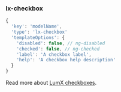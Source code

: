 ### lx-checkbox
```javascript
{
  'key': 'modelName',
  'type': 'lx-checkbox'
  'templateOptions': {
    'disabled': false, // ng-disabled
    'checked': false, // ng-checked
    'label': 'A checkbox label',
    'help': 'A checkbox help description'
  }
}
```
Read more about [LumX checkboxes](http://ui.lumapps.com/css/checkboxes).
